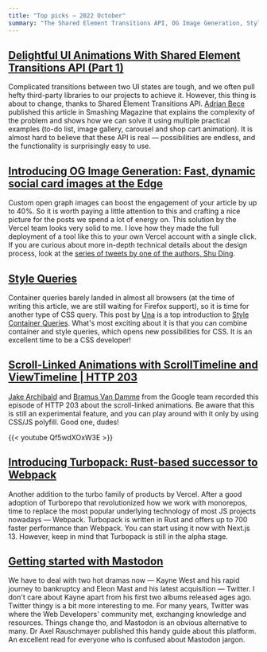 ```yaml
---
title: "Top picks — 2022 October"
summary: "The Shared Element Transitions API, OG Image Generation, Style Queries, Scroll-Linked Animations, Turbopack, Twitter vs Mastodon drama and a lot more!"
---
```


## [Delightful UI Animations With Shared Element Transitions API (Part 1)](https://www.smashingmagazine.com/2022/10/ui-animations-shared-element-transitions-api-part1/)

Complicated transitions between two UI states are tough, and we often pull hefty third-party libraries to our projects to achieve it. However, this thing is about to change, thanks to Shared Element Transitions API. [Adrian Bece](https://twitter.com/AdrianBeceDev) published this article in Smashing Magazine that explains the complexity of the problem and shows how we can solve it using multiple practical examples (to-do list, image gallery, carousel and shop cart animation). It is almost hard to believe that these API is real — possibilities are endless, and the functionality is surprisingly easy to use.

## [Introducing OG Image Generation: Fast, dynamic social card images at the Edge](https://vercel.com/blog/introducing-vercel-og-image-generation-fast-dynamic-social-card-images)

Custom open graph images can boost the engagement of your article by up to 40%. So it is worth paying a little attention to this and crafting a nice picture for the posts we spend a lot of energy on. This solution by the Vercel team looks very solid to me. I love how they made the full deployment of a tool like this to your own Vercel account with a single click. If you are curious about more in-depth technical details about the design process, look at the [series of tweets by one of the authors, Shu Ding](https://twitter.com/shuding_/status/1579607964549513217).


## [Style Queries](https://una.im/style-queries/)

Container queries barely landed in almost all browsers (at the time of writing this article, we are still waiting for Firefox support), so it is time for another type of CSS query. This post by [Una](https://twitter.com/una) is a top introduction to [Style Container Queries](https://drafts.csswg.org/css-contain-3/#container-style-query). What's most exciting about it is that you can combine container and style queries, which opens new possibilities for CSS. It is an excellent time to be a CSS developer!

## [Scroll-Linked Animations with ScrollTimeline and ViewTimeline | HTTP 203](https://youtu.be/Qf5wdXOxW3E)

[Jake Archibald](https://jakearchibald.com) and [Bramus Van Damme](https://www.bram.us) from the Google team recorded this episode of HTTP 203 about the scroll-linked animations. Be aware that this is still an experimental feature, and you can play around with it only by using CSS/JS polyfill. Good one, dudes!

{{< youtube Qf5wdXOxW3E >}}

## [Introducing Turbopack: Rust-based successor to Webpack](https://vercel.com/blog/turbopack)

Another addition to the turbo family of products by Vercel. After a good adoption of Turborepo that revolutionized how we work with monorepos, time to replace the most popular underlying technology of most JS projects nowadays — Webpack. Turbopack is written in Rust and offers up to 700 faster performance than Webpack. You can start using it now with Next.js 13. However, keep in mind that Turbopack is still in the alpha stage.

## [Getting started with Mastodon](https://2ality.com/2022/10/mastodon-getting-started.html)

We have to deal with two hot dramas now — Kayne West and his rapid journey to bankruptcy and Eleon Mast and his latest acquisition — Twitter. I don't care about Kayne apart from his first two albums released ages ago. Twitter thingy is a bit more interesting to me. For many years, Twitter was where the Web Developers' community met, exchanging knowledge and resources. Things change tho, and Mastodon is an obvious alternative to many. Dr Axel Rauschmayer published this handy guide about this platform. An excellent read for everyone who is confused about Mastodon jargon.
